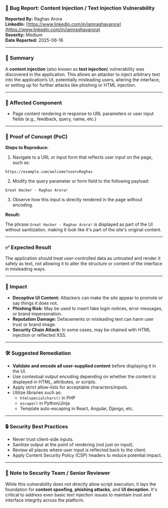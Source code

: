 ### 🐞 Bug Report: Content Injection / Text Injection Vulnerability

**Reported By:** Raghav Arora  
**LinkedIn:** [https://www.linkedin.com/in/iamraghavarora](https://www.linkedin.com/in/iamraghavarora)  
**Severity:** Medium  
**Date Reported:** 2025-06-16

---

### 📄 Summary

A **content injection** (also known as **text injection**) vulnerability was discovered in the application. This allows an attacker to inject arbitrary text into the application’s UI, potentially misleading users, altering the interface, or setting up for further attacks like phishing or HTML injection.

---

### 📌 Affected Component

- Page content rendering in response to URL parameters or user input fields (e.g., feedback, query, name, etc.)

---

### 🚨 Proof of Concept (PoC)

**Steps to Reproduce:**

1. Navigate to a URL or input form that reflects user input on the page, such as:

```
https://example.com/welcome?user=Raghav
```

2. Modify the query parameter or form field to the following payload:

```
Great Hacker - Raghav Arora!
```

3. Observe how this input is directly rendered in the page without encoding.

**Result:**

The phrase `Great Hacker - Raghav Arora!` is displayed as part of the UI without sanitization, making it look like it's part of the site's original content.

---

### ✅ Expected Result

The application should treat user-controlled data as untrusted and render it safely as text, not allowing it to alter the structure or content of the interface in misleading ways.

---

### 🎯 Impact

- **Deceptive UI Content:** Attackers can make the site appear to promote or say things it does not.
- **Phishing Risk:** May be used to insert fake login notices, error messages, or brand impersonation.
- **Reputation Damage:** Defacements or misleading text can harm user trust or brand image.
- **Security Chain Attack:** In some cases, may be chained with HTML injection or reflected XSS.

---

### 🛠️ Suggested Remediation

- **Validate and encode all user-supplied content** before displaying it in the UI.
- Use contextual output encoding depending on whether the content is displayed in HTML, attributes, or scripts.
- Apply strict allow-lists for acceptable characters/inputs.
- Utilize libraries such as:
  - `htmlspecialchars()` in PHP
  - `escape()` in Python/Jinja
  - Template auto-escaping in React, Angular, Django, etc.

---

### 🔒 Security Best Practices

- Never trust client-side inputs.
- Sanitize output at the point of rendering (not just on input).
- Review all places where user input is reflected back to the client.
- Apply Content Security Policy (CSP) headers to reduce potential impact.

---

### 🙏 Note to Security Team / Senior Reviewer

While this vulnerability does not directly allow script execution, it lays the foundation for **content spoofing**, **phishing attacks**, and **UI deception**. It's critical to address even basic text injection issues to maintain trust and interface integrity across the platform.
